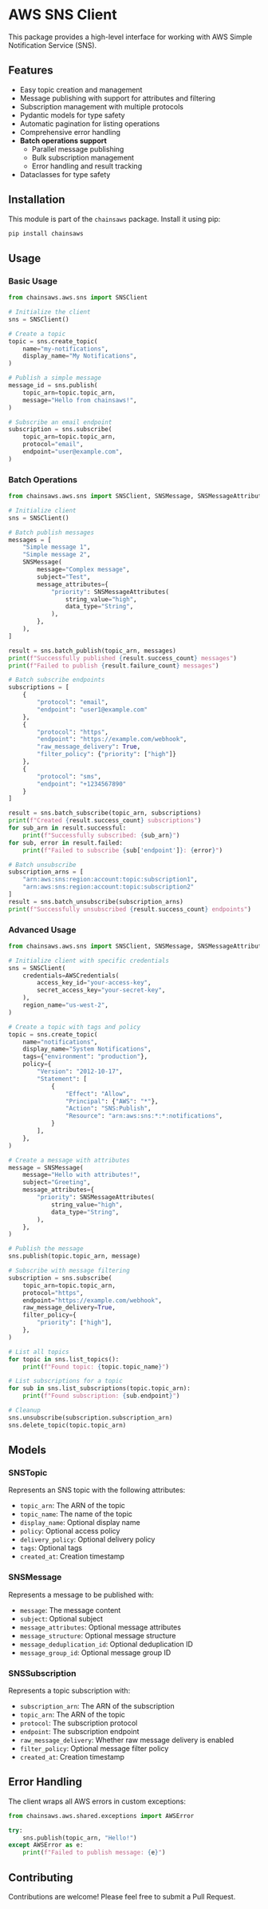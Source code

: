 # AWS SNS Client

This package provides a high-level interface for working with AWS Simple Notification Service (SNS).

## Features

- Easy topic creation and management
- Message publishing with support for attributes and filtering
- Subscription management with multiple protocols
- Pydantic models for type safety
- Automatic pagination for listing operations
- Comprehensive error handling
- **Batch operations support**
  - Parallel message publishing
  - Bulk subscription management
  - Error handling and result tracking
- Dataclasses for type safety

## Installation

This module is part of the `chainsaws` package. Install it using pip:

```bash
pip install chainsaws
```

## Usage

### Basic Usage

```python
from chainsaws.aws.sns import SNSClient

# Initialize the client
sns = SNSClient()

# Create a topic
topic = sns.create_topic(
    name="my-notifications",
    display_name="My Notifications",
)

# Publish a simple message
message_id = sns.publish(
    topic_arn=topic.topic_arn,
    message="Hello from chainsaws!",
)

# Subscribe an email endpoint
subscription = sns.subscribe(
    topic_arn=topic.topic_arn,
    protocol="email",
    endpoint="user@example.com",
)
```

### Batch Operations

```python
from chainsaws.aws.sns import SNSClient, SNSMessage, SNSMessageAttributes

# Initialize client
sns = SNSClient()

# Batch publish messages
messages = [
    "Simple message 1",
    "Simple message 2",
    SNSMessage(
        message="Complex message",
        subject="Test",
        message_attributes={
            "priority": SNSMessageAttributes(
                string_value="high",
                data_type="String",
            ),
        },
    ),
]

result = sns.batch_publish(topic_arn, messages)
print(f"Successfully published {result.success_count} messages")
print(f"Failed to publish {result.failure_count} messages")

# Batch subscribe endpoints
subscriptions = [
    {
        "protocol": "email",
        "endpoint": "user1@example.com"
    },
    {
        "protocol": "https",
        "endpoint": "https://example.com/webhook",
        "raw_message_delivery": True,
        "filter_policy": {"priority": ["high"]}
    },
    {
        "protocol": "sms",
        "endpoint": "+1234567890"
    }
]

result = sns.batch_subscribe(topic_arn, subscriptions)
print(f"Created {result.success_count} subscriptions")
for sub_arn in result.successful:
    print(f"Successfully subscribed: {sub_arn}")
for sub, error in result.failed:
    print(f"Failed to subscribe {sub['endpoint']}: {error}")

# Batch unsubscribe
subscription_arns = [
    "arn:aws:sns:region:account:topic:subscription1",
    "arn:aws:sns:region:account:topic:subscription2"
]
result = sns.batch_unsubscribe(subscription_arns)
print(f"Successfully unsubscribed {result.success_count} endpoints")
```

### Advanced Usage

```python
from chainsaws.aws.sns import SNSClient, SNSMessage, SNSMessageAttributes

# Initialize client with specific credentials
sns = SNSClient(
    credentials=AWSCredentials(
        access_key_id="your-access-key",
        secret_access_key="your-secret-key",
    ),
    region_name="us-west-2",
)

# Create a topic with tags and policy
topic = sns.create_topic(
    name="notifications",
    display_name="System Notifications",
    tags={"environment": "production"},
    policy={
        "Version": "2012-10-17",
        "Statement": [
            {
                "Effect": "Allow",
                "Principal": {"AWS": "*"},
                "Action": "SNS:Publish",
                "Resource": "arn:aws:sns:*:*:notifications",
            }
        ],
    },
)

# Create a message with attributes
message = SNSMessage(
    message="Hello with attributes!",
    subject="Greeting",
    message_attributes={
        "priority": SNSMessageAttributes(
            string_value="high",
            data_type="String",
        ),
    },
)

# Publish the message
sns.publish(topic.topic_arn, message)

# Subscribe with message filtering
subscription = sns.subscribe(
    topic_arn=topic.topic_arn,
    protocol="https",
    endpoint="https://example.com/webhook",
    raw_message_delivery=True,
    filter_policy={
        "priority": ["high"],
    },
)

# List all topics
for topic in sns.list_topics():
    print(f"Found topic: {topic.topic_name}")

# List subscriptions for a topic
for sub in sns.list_subscriptions(topic.topic_arn):
    print(f"Found subscription: {sub.endpoint}")

# Cleanup
sns.unsubscribe(subscription.subscription_arn)
sns.delete_topic(topic.topic_arn)
```

## Models

### SNSTopic

Represents an SNS topic with the following attributes:

- `topic_arn`: The ARN of the topic
- `topic_name`: The name of the topic
- `display_name`: Optional display name
- `policy`: Optional access policy
- `delivery_policy`: Optional delivery policy
- `tags`: Optional tags
- `created_at`: Creation timestamp

### SNSMessage

Represents a message to be published with:

- `message`: The message content
- `subject`: Optional subject
- `message_attributes`: Optional message attributes
- `message_structure`: Optional message structure
- `message_deduplication_id`: Optional deduplication ID
- `message_group_id`: Optional message group ID

### SNSSubscription

Represents a topic subscription with:

- `subscription_arn`: The ARN of the subscription
- `topic_arn`: The ARN of the topic
- `protocol`: The subscription protocol
- `endpoint`: The subscription endpoint
- `raw_message_delivery`: Whether raw message delivery is enabled
- `filter_policy`: Optional message filter policy
- `created_at`: Creation timestamp

## Error Handling

The client wraps all AWS errors in custom exceptions:

```python
from chainsaws.aws.shared.exceptions import AWSError

try:
    sns.publish(topic_arn, "Hello!")
except AWSError as e:
    print(f"Failed to publish message: {e}")
```

## Contributing

Contributions are welcome! Please feel free to submit a Pull Request.
